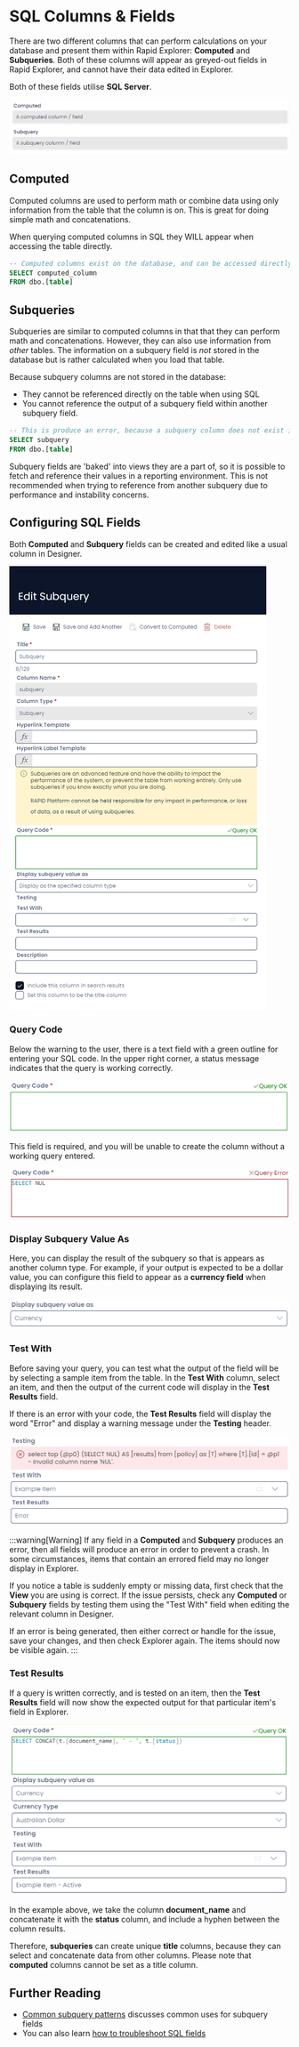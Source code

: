 # SQL Columns & Fields

There are two different columns that can perform calculations on your database and present them within Rapid Explorer: **Computed** and **Subqueries**. Both of these columns will appear as greyed-out fields in Rapid Explorer, and cannot have their data edited in Explorer.

Both of these fields utilise **SQL Server**.

![A screenshot depicting a Computed and Subquery field, as they appear inside Rapid Explorer. Both fields have their backgrounds greyed-out, indicating that they cannot be edited. The computed field contains the text 'A computed column / field', whereas the subquery field below it reads 'A subquery column / field.'](<example columns.png>)

## Computed

Computed columns are used to perform math or combine data using only information from the table that the column is on. This is great for doing simple math and concatenations.

When querying computed columns in SQL they WILL appear when accessing the table directly.

```sql
-- Computed columns exist on the database, and can be accessed directly using SQL.
SELECT computed_column
FROM dbo.[table]
```

## Subqueries

Subqueries are similar to computed columns in that that they can perform math and concatenations. However, they can also use information from *other* tables. The information on a subquery field is *not* stored in the database but is rather calculated when you load that table. 

Because subquery columns are not stored in the database:
- They cannot be referenced directly on the table when using SQL
- You cannot reference the output of a subquery field within another subquery field.

```sql
-- This is produce an error, because a subquery column does not exist in the database.
SELECT subquery
FROM dbo.[table]
```

Subquery fields are 'baked' into views they are a part of, so it is possible to fetch and reference their values in a reporting environment. This is not recommended when trying to reference from another subquery due to performance and instability concerns.

## Configuring SQL Fields

Both **Computed** and **Subquery** fields can be created and edited like a usual column in Designer.

![A screenshot of the "Edit Subquery" side panel when creating a subquery field. The main difference to the regular column UI is a yellow warning box that reads: "Subqueries are an advanced feature and have the ability to impact the performance of the system, or prevent the table from working entirely. Only use subqueries if you know exactly what you are doing. RAPID Platform cannot be held responsible for any impact in performance, or loss of data, as a result of using subqueries.](<Edit Subquery Fields.png>)

### Query Code

Below the warning to the user, there is a text field with a green outline for entering your SQL code. In the upper right corner, a status message indicates that the query is working correctly.

![A closer-up screenshot of the Query Code field. It contains a green outline and a message that the code is working correctly, with the display "Query OK" and a checkmark in green.](query_code.png)

This field is required, and you will be unable to create the column without a working query entered.

![The text field contains an error, and so now the text field is outlined in red. The status in the upper right corner of the field now reads "Query Error" with an X in red. Inside the text field the user has typed "Select NUL" and because "NUL" is not an SQL term, the field has broken.](query_error.png)

### Display Subquery Value As

Here, you can display the result of the subquery so that is appears as another column type. For example, if your output is expected to be a dollar value, you can configure this field to appear as a **currency field** when displaying its result.

![A screenshot of the "Display Subquery As" field, which now contains the choice: "Currency".](display_as.png)

### Test With

Before saving your query, you can test what the output of the field will be by selecting a sample item from the table. In the **Test With** column, select an item, and then the output of the current code will display in the **Test Results** field.

If there is an error with your code, the **Test Results** field will display the word "Error" and display a warning message under the **Testing** header.

![A screenshot of the error message that displays. In the red box, the error message reads "Invalid column name 'NUL'. In the "Test With" field, the user has selected "Example Item", and the "Test Results" contains the word "Error".](testing_error.png)

:::warning[Warning]
If any field in a **Computed** and **Subquery** produces an error, then all fields will produce an error in order to prevent a crash. In some circumstances, items that contain an errored field may no longer display in Explorer.

If you notice a table is suddenly empty or missing data, first check that the **View** you are using is correct. If the issue persists, check any **Computed** or **Subquery** fields by testing them using the "Test With" field when editing the relevant column in Designer.

If an error is being generated, then either correct or handle for the issue, save your changes, and then check Explorer again. The items should now be visible again.
:::

### Test Results

If a query is written correctly, and is tested on an item, then the **Test Results** field will now show the expected output for that particular item's field in Explorer.

![In this example, the user has entered the following query: "SELECT CONCAT(t.[document_name], ' - ', t.[status])". This takes the document_name column, adds a hyphen with spacing, and then displays the status of the item afterwards. In the Test Results, the field reads: "Example Item - Active", which means this is what the field will display in Explorer.](query_working.png)

In the example above, we take the column **document_name** and concatenate it with the **status** column, and include a hyphen between the column results.

Therefore, **subqueries** can create unique **title** columns, because they can select and concatenate data from other columns. Please note that **computed** columns cannot be set as a title column.

## Further Reading

- [Common subquery patterns](</docs/Rapid/Keyper%20Manual/Designer/SQL/Common-SQL-Patterns/>) discusses common uses for subquery fields
- You can also learn [how to troubleshoot SQL fields](</docs/Rapid/Keyper%20Manual/Designer/SQL/Troubleshooting>)